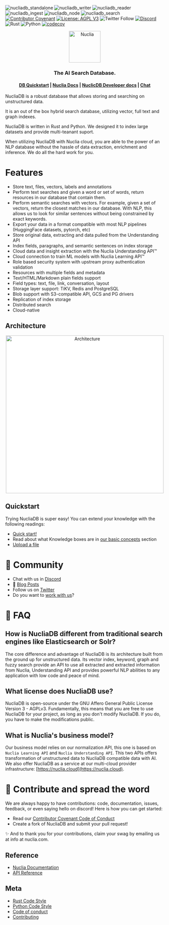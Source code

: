 ![nucliadb_standalone](https://github.com/nuclia/nucliadb/actions/workflows/nucliadb_standalone.yml/badge.svg)
![nucliadb_writer](https://github.com/nuclia/nucliadb/actions/workflows/nucliadb_writer.yml/badge.svg)
![nucliadb_reader](https://github.com/nuclia/nucliadb/actions/workflows/nucliadb_reader.yml/badge.svg)
![nucliadb_ingest](https://github.com/nuclia/nucliadb/actions/workflows/nucliadb_ingest.yml/badge.svg)
![nucliadb_node](https://github.com/nuclia/nucliadb/actions/workflows/nucliadb_node.yml/badge.svg)
![nucliadb_search](https://github.com/nuclia/nucliadb/actions/workflows/nucliadb_search.yml/badge.svg)
[![Contributor Covenant](https://img.shields.io/badge/Contributor%20Covenant-2.0-4baaaa.svg)](CODE_OF_CONDUCT.md)
[![License: AGPL V3](https://img.shields.io/badge/license-AGPL%20V3-blue)](LICENCE.md)
![Twitter Follow](https://img.shields.io/twitter/follow/nuclia_?color=%231DA1F2&logo=Twitter&style=plastic)
[![Discord](https://img.shields.io/discord/911636727150575649?logo=Discord&logoColor=%23FFFFFF&style=plastic)](https://discord.gg/6wMQ8a3bHX)
![Rust](https://img.shields.io/badge/Rust-black?logo=rust&style=plastic)
![Python](https://img.shields.io/badge/Python-black?logo=python&style=plastic)
[![codecov](https://codecov.io/gh/nuclia/nucliadb/branch/main/graph/badge.svg?token=06SRGAV5SS)](https://codecov.io/gh/nuclia/nucliadb)

<p align="center">
  <img src="docs/assets/images/nuclia_db_positiu.svg" alt="Nuclia" height="100">
</p>
<h3 align="center">The AI Search Database.</h3>

<h4 align="center">
  <a href="https://docs.nuclia.dev/docs/nucliadb/intro">DB Quickstart</a> |
  <a href="https://docs.nuclia.dev/docs/intro">Nuclia Docs</a> |
  <a href="docs/">NuclicDB Developer docs</a> |
  <a href="https://discord.gg/AgevjFJUvk">Chat</a>
</h4>

NucliaDB is a robust database that allows storing and searching on
unstructured data.

It is an out of the box hybrid search database, utilizing vector,
full text and graph indexes.

NucliaDB is written in Rust and Python. We designed it to index large datasets and provide multi-teanant suport.

When utilizing NucliaDB with Nuclia cloud, you are able to the power
of an NLP database without the hassle of data extraction, enrichment
and inference. We do all the hard work for you.


# Features
- Store text, files, vectors, labels and annotations
- Perform text searches and given a word or set of words, return resources in our database that contain them.
- Perform semantic searches with vectors. For example, given a set of vectors, return the closest matches in our database. With NLP, this allows us to look for similar sentences without being constrained by exact keywords.
- Export your data in a format compatible with most NLP pipelines (HuggingFace datasets, pytorch, etc)
- Store original data, extracting and data pulled from the Understanding API
- Index fields, paragraphs, and semantic sentences on index storage
- Cloud data and insight extraction with the Nuclia Understanding API™
- Cloud connection to train ML models with Nuclia Learning API™
- Role based security system with upstream proxy authentication validation
- Resources with multiple fields and metadata
- Text/HTML/Markdown plain fields support
- Field types: text, file, link, conversation, layout
- Storage layer support: TiKV, Redis and PostgreSQL
- Blob support with S3-compatible API, GCS and PG drivers
- Replication of index storage
- Distributed search
- Cloud-native

## Architecture

<p align="center">
  <img src="docs/assets/images/arquitecture.svg" alt="Architecture" width="500px" style="background-color: #fff">
</p>

## Quickstart

Trying NucliaDB is super easy! You can extend your knowledge with the
following readings:

- [Quick start!](https://docs.nuclia.dev/docs/nucliadb/intro)
- Read about what Knowledge boxes are in [our basic concepts](https://docs.nuclia.dev/docs/nucliadb/basics) section
- [Upload a file](https://docs.nuclia.dev/docs/quick-start/push)

# 💬 Community

- Chat with us in [Discord][discord]
- 📝 [Blog Posts][blogs]
- Follow us on [Twitter][twitter]
- Do you want to [work with us][linkedin]?

# 🙋 FAQ

## How is NucliaDB different from traditional search engines like Elasticsearch or Solr?

The core difference and advantage of NucliaDB is its architecture built from the ground up for unstructured data. Its vector index, keyword, graph and fuzzy search provide an API to use all extracted and extracted information from Nuclia, Understanding API and provides powerful NLP abilities to any application with low code and peace of mind.

## What license does NucliaDB use?

NucliaDB is open-source under the GNU Affero General Public License Version 3 - AGPLv3. Fundamentally, this means that you are free to use NucliaDB for your project, as long as you don't modify NucliaDB. If you do, you have to make the modifications public.

## What is Nuclia's business model?

Our business model relies on our normalization API, this one is based on `Nuclia Learning API` and `Nuclia Understanding API`. This two APIs offers transformation of unstructured data to NucliaDB compatible data with AI. We also offer NucliaDB as a service at our multi-cloud provider infrastructure: [https://nuclia.cloud](https://nuclia.cloud).

# 🤝 Contribute and spread the word

We are always happy to have contributions: code, documentation, issues, feedback, or even saying hello on discord! Here is how you can get started:

- Read our [Contributor Covenant Code of Conduct](CODE_OF_CONDUCT.md)
- Create a fork of NucliaDB and submit your pull request!

✨ And to thank you for your contributions, claim your swag by emailing us at info at nuclia.com.

## Reference

- [Nuclia Documentation](https://docs.nuclia.dev/)
- [API Reference](https://docs.nuclia.dev/docs/api)

## Meta

- [Rust Code Style](CODE_STYLE_RUST.md)
- [Python Code Style](CODE_STYLE_PYTHON.md)
- [Code of conduct](CODE_OF_CONDUCT.md)
- [Contributing](CONTRIBUTING.md)

[website]: https://nuclia.com/
[cloud]: https://nuclia.cloud/
[twitter]: https://twitter.com/nucliaAI
[discord]: https://discord.gg/AgevjFJUvk
[blogs]: https://nuclia.com/blog
[linkedin]: https://www.linkedin.com/company/nuclia/
